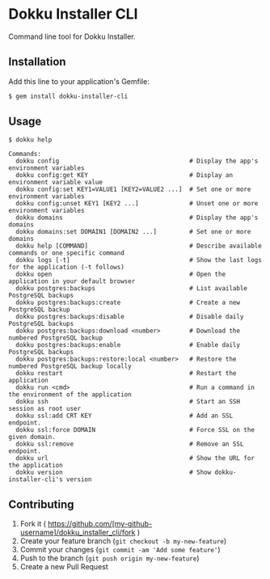 # Dokku Installer CLI

Command line tool for Dokku Installer.

## Installation

Add this line to your application's Gemfile:

```bash
$ gem install dokku-installer-cli
```

## Usage

```
$ dokku help

Commands:
  dokku config                                    # Display the app's environment variables
  dokku config:get KEY                            # Display an environment variable value
  dokku config:set KEY1=VALUE1 [KEY2=VALUE2 ...]  # Set one or more environment variables
  dokku config:unset KEY1 [KEY2 ...]              # Unset one or more environment variables
  dokku domains                                   # Display the app's domains
  dokku domains:set DOMAIN1 [DOMAIN2 ...]         # Set one or more domains
  dokku help [COMMAND]                            # Describe available commands or one specific command
  dokku logs [-t]                                 # Show the last logs for the application (-t follows)
  dokku open                                      # Open the application in your default browser
  dokku postgres:backups                          # List available PostgreSQL backups
  dokku postgres:backups:create                   # Create a new PostgreSQL backup
  dokku postgres:backups:disable                  # Disable daily PostgreSQL backups
  dokku postgres:backups:download <number>        # Download the numbered PostgreSQL backup
  dokku postgres:backups:enable                   # Enable daily PostgreSQL backups
  dokku postgres:backups:restore:local <number>   # Restore the numbered PostgreSQL backup locally
  dokku restart                                   # Restart the application
  dokku run <cmd>                                 # Run a command in the environment of the application
  dokku ssh                                       # Start an SSH session as root user
  dokku ssl:add CRT KEY                           # Add an SSL endpoint.
  dokku ssl:force DOMAIN                          # Force SSL on the given domain.
  dokku ssl:remove                                # Remove an SSL endpoint.
  dokku url                                       # Show the URL for the application
  dokku version                                   # Show dokku-installer-cli's version
```

## Contributing

1. Fork it ( https://github.com/[my-github-username]/dokku_installer_cli/fork )
2. Create your feature branch (`git checkout -b my-new-feature`)
3. Commit your changes (`git commit -am 'Add some feature'`)
4. Push to the branch (`git push origin my-new-feature`)
5. Create a new Pull Request
